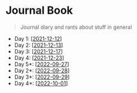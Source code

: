 # Journal Book

> Journal diary and rants about stuff in general


- Day 1: [[2021-12-12]]
- Day 2: [[2021-12-13]]
- Day 3: [[2021-12-17]]
- Day 4: [[2021-12-23]]
- Day 5*: [[2022-09-27]]
- Day 2*: [[2022-09-28]]
- Day 3*: [[2022-09-29]]
- Day 4*: [[2022-10-01]]


[//begin]: # "Autogenerated link references for markdown compatibility"
[2021-12-12]: 2021-12-12 "Sunday, December 12, 2021"
[2021-12-13]: 2021-12-13 "Monday, December 13, 2021"
[2021-12-17]: 2021-12-17 "Friday, December 17, 2021"
[2021-12-23]: 2021-12-23 "Thursday, December 23, 2021"
[2022-09-27]: 2022-09-27 "Tuesday, September 27, 2022"
[2022-09-28]: 2022-09-28 "Wednesday, September 28, 2022"
[2022-09-29]: 2022-09-29 "Thursday, September 29, 2022"
[2022-10-01]: 2022-10-01 "Saturday, October 1, 2022"
[//end]: # "Autogenerated link references"